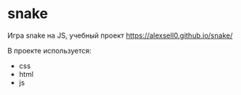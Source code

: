 # snake
Игра snake на JS, учебный проект
https://alexsell0.github.io/snake/

В проекте используется:
- css
- html
- js
